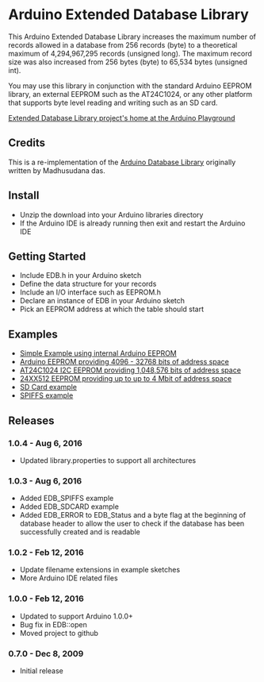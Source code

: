 # Arduino Extended Database Library
This Arduino Extended Database Library increases the maximum number of records allowed in a database from 256 records (byte) to a theoretical maximum of 4,294,967,295 records (unsigned long). The maximum record size was also increased from 256 bytes (byte) to 65,534 bytes (unsigned int).

You may use this library in conjunction with the standard Arduino EEPROM library, an external EEPROM such as the AT24C1024, or any other platform that supports byte level reading and writing such as an SD card.

[Extended Database Library project's home at the Arduino Playground](http://playground.arduino.cc/Code/ExtendedDatabaseLibrary)

## Credits
This is a re-implementation of the [Arduino Database Library](http://playground.arduino.cc/Code/DatabaseLibrary) originally written by Madhusudana das.

## Install
* Unzip the download into your Arduino libraries directory
* If the Arduino IDE is already running then exit and restart the Arduino IDE

## Getting Started
* Include EDB.h in your Arduino sketch
* Define the data structure for your records
* Include an I/O interface such as EEPROM.h
* Declare an instance of EDB in your Arduino sketch
* Pick an EEPROM address at which the table should start

## Examples
* [Simple Example using internal Arduino EEPROM](https://github.com/jwhiddon/arduino-edb/tree/master/examples/EDB_Simple)
* [Arduino EEPROM providing 4096 - 32768 bits of address space](https://github.com/jwhiddon/arduino-edb/tree/master/examples/EDB_Internal_EEPROM)
* [AT24C1024 I2C EEPROM providing 1,048,576 bits of address space](https://github.com/jwhiddon/arduino-edb/tree/master/examples/EDB_AT24C1024)
* [24XX512 EEPROM providing up to up to 4 Mbit of address space](https://github.com/jwhiddon/arduino-edb/tree/master/examples/EDB_24XX512)
* [SD Card example](https://github.com/jwhiddon/EDB/tree/master/examples/EDB_SDCARD)
* [SPIFFS example](https://github.com/jwhiddon/EDB/tree/master/examples/EDB_SPIFFS)

## Releases

### 1.0.4 - Aug 6, 2016
* Updated library.properties to support all architectures

### 1.0.3 - Aug 6, 2016
* Added EDB_SPIFFS example
* Added EDB_SDCARD example
* Added EDB_ERROR to EDB_Status and a byte flag at the beginning of database header to allow the user to check if the database has been successfully created and is readable

### 1.0.2 - Feb 12, 2016
* Update filename extensions in example sketches
* More Arduino IDE related files

### 1.0.0 - Feb 12, 2016
* Updated to support Arduino 1.0.0+
* Bug fix in EDB::open
* Moved project to github

### 0.7.0 - Dec 8, 2009
* Initial release
